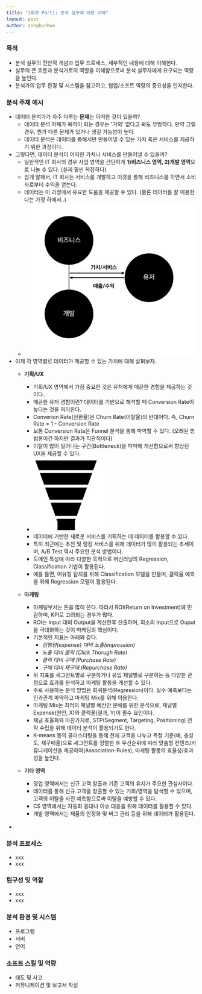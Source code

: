 ```yaml
---
title: "1회차 Part1: 분석 실무에 대한 이해"
layout: post
author: songhunhwa
---
```


### 목적
- 분석 실무의 전반적 개념과 업무 프로세스, 세부적인 내용에 대해 이해한다.
- 실무의 큰 흐름과 분석가로의 역할을 이해함으로써 분석 실무자에게 요구되는 역량을 높인다.
- 분석가의 업무 환경 및 시스템을 참고하고, 협업/소프트 역량의 중요성을 인지한다.

### 분석 주제 예시
- 데이터 분석가가 자주 다루는 **문제**는 어떠한 것이 있을까?
	- 데이터 분석 자체가 목적이 되는 경우는 '거의' 없다고 봐도 무방하다. 만약 그럴 경우, 뭔가 다른 문제가 있거나 생길 가능성이 높다.
	- 데이터 분석은 데이터를 통해서만 만들어낼 수 있는 가치 혹은 서비스를 제공하기 위한 과정이다.
- 그렇다면, 데이터 분석이 어떠한 가치나 서비스를 만들어낼 수 있을까?
	- 일반적인 IT 회사의 경우 사업 영역을 간단하게 **1)비즈니스 영역, 2)개발 영역**으로 나눌 수 있다. (실제 훨씬 복잡하다)
	- 쉽게 말해서, IT 회사는 서비스를 개발하고 이것을 통해 비즈니스를 하면서 소비자로부터 수익을 얻는다.
	- 데이터는 이 과정에서 유요한 도움을 제공할 수 있다. (물론 데이터를 잘 이용한다는 가정 하에서..)
	- ![img](/img/lecture/it_concept.png)
- 이제 각 영역별로 데이터가 제공할 수 있는 가치에 대해 살펴보자.
	- **기획/UX**
		- 기획/UX 영역에서 가장 중요한 것은 유저에게 매끈한 경험을 제공하는 것이다.
		- 매끈한 유저 경험이란? 데이터를 기반으로 해석할 때 Conversion Rate이 높다는 것을 의미한다.
		- Converion Rate(전환율)은 Churn Rate(이탈율)의 반대어다. 즉, Churn Rate = 1 - Conversion Rate 
		- 보통 Conversion Rate은 Funnel 분석을 통해 파악할 수 있다. (오래된 방법론이긴 하지만 결과가 직관적이다)
		- 이탈이 많이 일어나는 구간(Bottleneck)을 파악해 개선함으로써 향상된 UX을 제공할 수 있다.
		- ![img](/img/lecture/funnel.png)
		- 데이터에 기반한 새로운 서비스를 기획하는 데 데이터를 활용할 수 있다.
		- 특히 최근에는 추천 및 랭킹 서비스를 위해 데이터가 많이 활용되는 추세이며, A/B Test 역시 주요한 분석 방법이다.
		- 도메인 특성에 따라 다양한 목적으로 머신러닝의 Regression, Classification 기법이 활용된다.
		- 예를 들면, 어뷰징 탐지를 위해 Classification 모델을 만들며, 클릭율 예측을 위해 Regression 모델이 활용된다.
	
	- **마케팅**
		- 마케팅부서는 돈을 많이 쓴다. 따라서 ROI(Return on Investment)에 민감하며, KPI로 고려되는 경우가 많다.
		- ROI는 Input 대비 Output을 계산한후 산출하며, 최소의 Input으로 Ouput을 극대화하는 것이 마케팅의 핵심이다.
		- 기본적인 지표는 아래와 같다. 
			- _집행량(expense) 대비 노출(impression)_
			- _노출 대비 클릭 (Click Thorugh Rate)_ 
			- _클릭 대비 구매 (Purchase Rate)_
			- _구매 대비 재구매 (Repurchase Rate)_
		- 위 지표를 세그먼트별로 구분하거나 유입 채널별로 구분하는 등 다양한 관점으로 효과를 분석하고 마케팅 활동을 개선할 수 있다.
		- 주로 사용하는 분석 방법은 회귀분석(Regression)이다. 실수 예측보다는 인과관계 파악하고 마케팅 Mix를 위해 이용한다.
		- 마케팅 Mix는 최적의 채널별 예산안 분배를 위한 분석으로, 채널별 Expense(원인, X)와 클릭율(결과, Y)이 필수 요인이다.
		- 채널 효율화와 마찬가지로, STP(Segment, Targeting, Positioning) 전략 수립을 위해 데이터 분석이 활용되기도 한다.
		- K-means 등의 클러스터링을 통해 전체 고객을 나누고 특정 기준(예, 충성도, 재구매율)으로 세그먼트를 정렬한 후 우선순위에 따라 맞춤형 컨텐츠/커뮤니케이션을 제공하여(Association-Rules), 마케팅 활동의 효율성/효과성을 높인다.
		
	- **기타 영역**
		- 영업 영역에서는 신규 고객 창출과 기존 고객의 유지가 주요한 관심사이다.
		- 데이터를 통해 신규 고객을 창출할 수 있는 기회/영역을 탐색할 수 있으며, 고객의 이탈을 사전 예측함으로써 이탈을 예방할 수 있다.
		- CS 영역에서는 자동화 응대나 이슈 대응을 위해 데이터를 활용할 수 있다.
		- 개발 영역에서는 제품의 안정화 및 버그 관리 등을 위해 데이터가 활용된다.  
- 
### 분석 프로세스
- xxx
- xxx

### 팀구성 및 역할
- xxx
- xxx

### 분석 환경 및 시스템
- 프로그램
- 서버
- 언어

### 소프트 스킬 및 역량
- 태도 및 사고
- 커뮤니케이션 및 보고서 작성  
